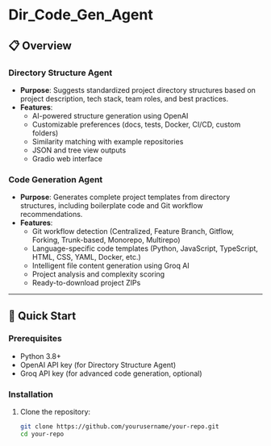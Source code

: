 # Dir_Code_Gen_Agent

## 📋 Overview

### Directory Structure Agent
- **Purpose**: Suggests standardized project directory structures based on project description, tech stack, team roles, and best practices.
- **Features**:
  - AI-powered structure generation using OpenAI
  - Customizable preferences (docs, tests, Docker, CI/CD, custom folders)
  - Similarity matching with example repositories
  - JSON and tree view outputs
  - Gradio web interface

### Code Generation Agent
- **Purpose**: Generates complete project templates from directory structures, including boilerplate code and Git workflow recommendations.
- **Features**:
  - Git workflow detection (Centralized, Feature Branch, Gitflow, Forking, Trunk-based, Monorepo, Multirepo)
  - Language-specific code templates (Python, JavaScript, TypeScript, HTML, CSS, YAML, Docker, etc.)
  - Intelligent file content generation using Groq AI
  - Project analysis and complexity scoring
  - Ready-to-download project ZIPs

---

## 🚀 Quick Start

### Prerequisites
- Python 3.8+
- OpenAI API key (for Directory Structure Agent)
- Groq API key (for advanced code generation, optional)

### Installation
1. Clone the repository:
   ```bash
   git clone https://github.com/yourusername/your-repo.git
   cd your-repo
